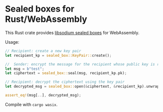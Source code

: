 # Sealed boxes for Rust/WebAssembly

This Rust crate provides [libsodium sealed boxes](https://libsodium.gitbook.io/doc/public-key_cryptography/sealed_boxes) for WebAssembly.

Usage:

```rust
// Recipient: create a new key pair
let recipient_kp = sealed_box::KeyPair::create();

//  Sender: encrypt the message for the recipient whose public key is recipient_kp.pk
let msg = b"test";
let ciphertext = sealed_box::seal(msg, recipient_kp.pk);

// Recipient: decrypt the ciphertext using the key pair
let decrypted_msg = sealed_box::open(&ciphertext, &recipient_kp).unwrap();

assert_eq!(msg[..], decrypted_msg);
```

Compile with `cargo wasix`.
